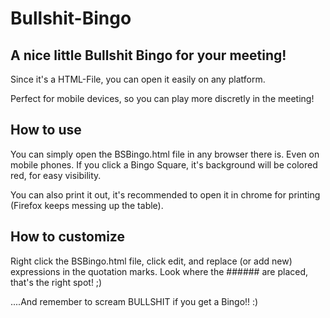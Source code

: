 # Bullshit-Bingo

## A nice little Bullshit Bingo for your meeting!

Since it's a HTML-File, you can open it easily on any platform.

Perfect for mobile devices, so you can play more discretly in the meeting!

## How to use

You can simply open the BSBingo.html file in any browser there is. Even on mobile phones.
If you click a Bingo Square, it's background will be colored red, for easy visibility.

You can also print it out, it's recommended to open it in chrome for printing (Firefox keeps messing up the table).

## How to customize

Right click the BSBingo.html file, click edit, and replace (or add new) expressions in the quotation marks.
Look where the ###### are placed, that's the right spot! ;)

....And remember to scream BULLSHIT if you get a Bingo!! :)



